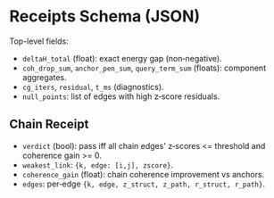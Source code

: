 # Receipts Schema (JSON)

Top-level fields:
- `deltaH_total` (float): exact energy gap (non‑negative).
- `coh_drop_sum`, `anchor_pen_sum`, `query_term_sum` (floats): component aggregates.
- `cg_iters`, `residual`, `t_ms` (diagnostics).
- `null_points`: list of edges with high z‑score residuals.

## Chain Receipt
- `verdict` (bool): pass iff all chain edges' z‑scores <= threshold and coherence gain >= 0.
- `weakest_link`: `{k, edge: [i,j], zscore}`.
- `coherence_gain` (float): chain coherence improvement vs anchors.
- `edges`: per‑edge `{k, edge, z_struct, z_path, r_struct, r_path}`.
